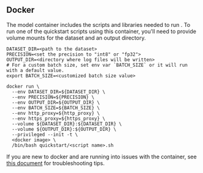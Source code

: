 <!--- 60. Docker -->
## Docker

The model container includes the scripts and libraries needed to run 
<model name> <mode>. To run one of the quickstart scripts 
using this container, you'll need to provide volume mounts for the dataset 
and an output directory.

```
DATASET_DIR=<path to the dataset>
PRECISION=<set the precision to "int8" or "fp32">
OUTPUT_DIR=<directory where log files will be written>
# For a custom batch size, set env var `BATCH_SIZE` or it will run with a default value.
export BATCH_SIZE=<customized batch size value>

docker run \
  --env DATASET_DIR=${DATASET_DIR} \
  --env PRECISION=${PRECISION} \
  --env OUTPUT_DIR=${OUTPUT_DIR} \
  --env BATCH_SIZE=${BATCH_SIZE} \
  --env http_proxy=${http_proxy} \
  --env https_proxy=${https_proxy} \
  --volume ${DATASET_DIR}:${DATASET_DIR} \
  --volume ${OUTPUT_DIR}:${OUTPUT_DIR} \
  --privileged --init -t \
  <docker image> \
  /bin/bash quickstart/<script name>.sh
```

If you are new to docker and are running into issues with the container,
see [this document](https://github.com/IntelAI/models/tree/master/docs/general/docker.md)
for troubleshooting tips.
